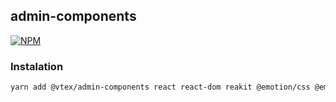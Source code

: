 ## admin-components

[![NPM](https://img.shields.io/npm/v/@vtex/admin-components.svg)](https://www.npmjs.com/package/@vtex/admin-components)

### Instalation

```sh
yarn add @vtex/admin-components react react-dom reakit @emotion/css @emotion/react
```
